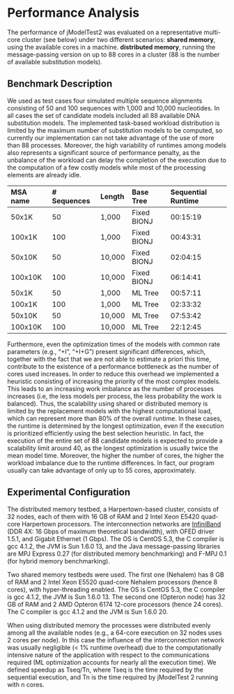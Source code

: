 

# Performance Analysis #

The performance of jModelTest2 was evaluated on a representative multi-core cluster
(see below) under two different scenarios:
**shared memory**, using the available cores in a machine.
**distributed memory**, running the message-passing version on up to 88 cores in a cluster (88 is the number of available substitution models).

## Benchmark Description ##

We used as test cases four simulated multiple sequence alignments consisting of 50 and 100 sequences with 1,000 and 10,000 nucleotides. In all cases the set of candidate models included all 88 available DNA substitution models. The implemented task-based workload distribution is limited by the maximum number of substitution models to be computed, so currently our implementation can not take advantage of the use of more than 88 processes. Moreover, the high variability of  runtimes among models also represents a significant source of performance penalty, as the unbalance of the workload can delay the completion of the execution due to the computation of a few costly models while most of the processing elements are already idle.

| **MSA name** | **# Sequences** | **Length** | **Base Tree** | **Sequential Runtime** |
|:-------------|:----------------|:-----------|:--------------|:-----------------------|
| 50x1K |50 |1,000 | Fixed BIONJ | 00:15:19 |
| 100x1K |100 |1,000 | Fixed BIONJ | 00:43:31 |
| 50x10K |50 |10,000 | Fixed BIONJ | 02:04:15 |
| 100x10K |100 |10,000 | Fixed BIONJ | 06:14:41 |
| 50x1K |50 |1,000 | ML Tree | 00:57:11 |
| 100x1K |100 |1,000 | ML Tree | 02:33:32 |
| 50x10K |50 |10,000 | ML Tree | 07:53:42 |
| 100x10K |100 |10,000 | ML Tree | 22:12:45 |

Furthermore, even the optimization times of the models with common rate parameters (e.g., “+I”, “+I+G”) present significant differences, which, together with the fact
that we are not able to estimate a priori this time, contribute to the existence of a performance bottleneck as the number of cores used increases. In order to reduce this overhead we implemented a heuristic consisting of increasing the priority of the most complex models. This leads to an increasing work imbalance as the number of processes increases (i.e, the less models per process, the less probability the work is balanced). Thus, the scalability using shared or distributed memory is limited by the replacement models with the highest computational load, which can represent more than 80% of the overall runtime. In these cases, the runtime is determined by the longest optimization, even if the execution is prioritized efficiently using the best selection heuristic. In fact, the execution of the entire set of 88 candidate models is expected to provide a scalability limit around 40, as the longest optimization is usually twice the mean model time. Moreover, the higher the number of cores, the higher the workload imbalance due to the runtime differences. In fact, our program usually can take advantage of only up to 55 cores, approximately.

## Experimental Configuration ##

The distributed memory testbed, a Harpertown-based cluster, consists of 32 nodes, each of them with 16 GB of RAM and 2 Intel Xeon E5420 quad-core Harpertown processors. The interconnection networks are [InfiniBand](http://en.wikipedia.org/wiki/InfiniBand) (DDR 4X: 16 Gbps of maximum theoretical bandwidth), with OFED driver 1.5.1, and Gigabit Ethernet (1 Gbps). The OS is CentOS 5.3, the C compiler is gcc 4.1.2, the JVM is Sun 1.6.0 13, and the Java message-passing libraries are MPJ Express 0.27 (for distributed memory benchmarking) and F-MPJ 0.1 (for hybrid memory benchmarking).

Two shared memory testbeds were used. The first one (Nehalem) has 8 GB of RAM and 2 Intel Xeon E5520 quad-core Nehalem processors (hence 8 cores), with hyper-threading enabled. The OS is CentOS 5.3, the C compiler is gcc 4.1.2, the JVM is Sun 1.6.0 13. The second one (Opteron node) has 32 GB of RAM and 2 AMD Opteron 6174 12-core processors (hence 24 cores). The C compiler is gcc 4.1.2 and the JVM is Sun 1.6.0 20.

When using distributed memory the processes were distributed evenly among all the available nodes (e.g., a 64-core execution on 32 nodes uses 2 cores per node). In this case the influence of the interconnection network was usually negligible (< 1% runtime overhead) due to the computationally intensive nature of the application with respect to the communications required (ML optimization accounts for nearly all the execution time). We defined speedup as Tseq/Tn, where Tseq is the time required by the sequential execution, and Tn is the time required by jModelTest 2 running with n cores.